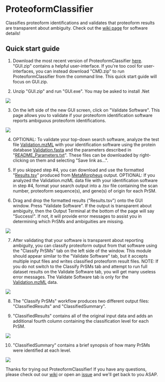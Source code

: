 # ProteoformClassifier
Classifies proteoform identifications and validates that proteoform results are transparent about ambiguity.
Check out the [wiki page](https://github.com/smith-chem-wisc/ProteoformClassifier/wiki) for software details!


## Quick start guide

1. Download the most recent version of ProteoformClassifier [here](https://github.com/smith-chem-wisc/ProteoformClassifier/releases).
"GUI.zip" contains a helpful user-interface. If you're too cool for user-interfaces, you can instead download "CMD.zip" to run ProteoformClassifier from the command line.
This quick start guide will focus on GUI.zip.


2. Unzip "GUI.zip" and run "GUI.exe". You may be asked to install .Net
<img src ="https://user-images.githubusercontent.com/16883585/118153916-6bf3fe80-b3e4-11eb-88e5-ff388cc1aee4.png">


3. On the left side of the new GUI screen, click on "Validate Software". This page allows you to validate if your proteoform identification software reports ambiguous proteoform identifications. 
<img src ="https://user-images.githubusercontent.com/16883585/118176571-943d2680-b3ff-11eb-9ae8-5b48d8aec2ac.png">


4. OPTIONAL: To validate your top-down search software, analyze the test file  [Validation.mzML](https://raw.githubusercontent.com/smith-chem-wisc/ProteoformClassifier/main/Test/ValidationFiles/Validation.mzML) with your identification software using the protein database [Validation.fasta](https://raw.githubusercontent.com/smith-chem-wisc/ProteoformClassifier/main/Test/ValidationFiles/Validation.fasta) and the parameters described in "[README_Parameters.txt](https://raw.githubusercontent.com/smith-chem-wisc/ProteoformClassifier/main/Test/ValidationFiles/README_Parameters.txt)". These files can be downloaded by right-clicking on them and selecting "Save link as...". 


5. If you skipped step #4, you can download and use the formatted "[Results.tsv](https://raw.githubusercontent.com/smith-chem-wisc/ProteoformClassifier/main/Test/ValidationFiles/Results.tsv)" produced from [MetaMorpheus](https://github.com/smith-chem-wisc/MetaMorpheus) output. OPTIONAL: If you analyzed the Validation.mzML data file with your identification software in step #4, format your search output into a .tsv file containing the scan number, proteoform sequence(s), and gene(s) of origin for each PrSM. 


6. Drag and drop the formatted results ("Results.tsv") onto the GUI window. Press "Validate Software". If the output is transparent about ambiguity, then the Output Terminal at the bottom of the page will say "Success!". If not, it will provide error messages to assist you in determining which PrSMs and ambiguities are missing. 
<img src ="https://user-images.githubusercontent.com/16883585/118176658-b5057c00-b3ff-11eb-88c8-3e88af541a39.png">


7. After validating that your software is transparent about reporting ambiguity, you can classify proteoform output from that software using the "Classify PrSMs" tab on the left side of the window. This module should appear similar to the "Validate Software" tab, but it accepts multiple input files and writes classified proteoform result files. NOTE: If you do not switch to the Classify PrSMs tab and attempt to run full dataset results on the Validate Software tab, you will get many useless error messages. The Validate Software tab is only for the [Validation.mzML](https://raw.githubusercontent.com/smith-chem-wisc/ProteoformClassifier/main/Test/ValidationFiles/Validation.mzML) data.
<img src ="https://user-images.githubusercontent.com/16883585/118176863-f138dc80-b3ff-11eb-975b-c25d0febe3b2.png">


8. The "Classify PrSMs" workflow produces two different output files: "ClassifiedResults" and "ClassifiedSummary".


9. "ClassifiedResults" contains all of the original input data and adds an additional fourth column containing the classification level for each PrSM.
<img src ="https://user-images.githubusercontent.com/16883585/118159005-816c2700-b3ea-11eb-90a2-dbe30c2a0528.png">


10.  "ClassifiedSummary" contains a brief synopsis of how many PrSMs were identified at each level.
<img src ="https://user-images.githubusercontent.com/16883585/118159097-9c3e9b80-b3ea-11eb-8a1f-8a0eaab6956a.png">


Thanks for trying out ProteoformClassifier! If you have any questions, please check out our [wiki](https://github.com/smith-chem-wisc/ProteoformClassifier/wiki) or open an [issue](https://github.com/smith-chem-wisc/ProteoformClassifier/issues) and we'll get back to you ASAP.
